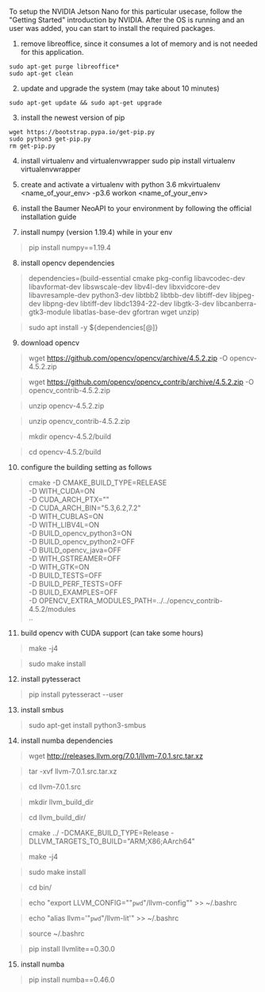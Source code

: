 To setup the NVIDIA Jetson Nano for this particular usecase, follow the "Getting Started" introduction by NVIDIA.
After the OS is running and an user was added, you can start to install the required packages.

1. remove libreoffice, since it consumes a lot of memory and is not needed for this application.
~~~
sudo apt-get purge libreoffice*
sudo apt-get clean
~~~
2. update and upgrade the system (may take about 10 minutes)
~~~
sudo apt-get update && sudo apt-get upgrade
~~~
3. install the newest version of pip
~~~
wget https://bootstrap.pypa.io/get-pip.py
sudo python3 get-pip.py
rm get-pip.py
~~~
4. install virtualenv and virtualenvwrapper
    sudo pip install virtualenv virtualenvwrapper

5. create and activate a virtualenv with python 3.6
    mkvirtualenv <name_of_your_env> -p3.6
    workon <name_of_your_env>

6. install the Baumer NeoAPI to your environment by following the official installation guide

7. install numpy (version 1.19.4) while in your env
> pip install numpy==1.19.4

8. install opencv dependencies
> dependencies=(build-essential
              cmake
              pkg-config
              libavcodec-dev
              libavformat-dev
              libswscale-dev
              libv4l-dev
              libxvidcore-dev
              libavresample-dev
              python3-dev
              libtbb2
              libtbb-dev
              libtiff-dev
              libjpeg-dev
              libpng-dev
              libtiff-dev
              libdc1394-22-dev
              libgtk-3-dev
              libcanberra-gtk3-module
              libatlas-base-dev
              gfortran
              wget
              unzip)

> sudo apt install -y ${dependencies[@]}

9. download opencv 
> wget https://github.com/opencv/opencv/archive/4.5.2.zip -O opencv-4.5.2.zip

> wget https://github.com/opencv/opencv_contrib/archive/4.5.2.zip -O opencv_contrib-4.5.2.zip

> unzip opencv-4.5.2.zip

> unzip opencv_contrib-4.5.2.zip

> mkdir opencv-4.5.2/build

> cd opencv-4.5.2/build

10. configure the building setting as follows
> cmake -D CMAKE_BUILD_TYPE=RELEASE \
      -D WITH_CUDA=ON \
      -D CUDA_ARCH_PTX="" \
      -D CUDA_ARCH_BIN="5.3,6.2,7.2" \
      -D WITH_CUBLAS=ON \
      -D WITH_LIBV4L=ON \
      -D BUILD_opencv_python3=ON \
      -D BUILD_opencv_python2=OFF \
      -D BUILD_opencv_java=OFF \
      -D WITH_GSTREAMER=OFF \
      -D WITH_GTK=ON \
      -D BUILD_TESTS=OFF \
      -D BUILD_PERF_TESTS=OFF \
      -D BUILD_EXAMPLES=OFF \
      -D OPENCV_EXTRA_MODULES_PATH=../../opencv_contrib-4.5.2/modules \
      ..

11. build opencv with CUDA support (can take some hours)
> make -j4

> sudo make install

12. install pytesseract
> pip install pytesseract --user

13. install smbus
> sudo apt-get install python3-smbus

14. install numba dependencies
> wget http://releases.llvm.org/7.0.1/llvm-7.0.1.src.tar.xz

> tar -xvf llvm-7.0.1.src.tar.xz

> cd llvm-7.0.1.src

> mkdir llvm_build_dir

> cd llvm_build_dir/

> cmake ../ -DCMAKE_BUILD_TYPE=Release -DLLVM_TARGETS_TO_BUILD="ARM;X86;AArch64"

> make -j4

> sudo make install

> cd bin/

> echo "export LLVM_CONFIG=\""`pwd`"/llvm-config\"" >> ~/.bashrc

> echo "alias llvm='"`pwd`"/llvm-lit'" >> ~/.bashrc

> source ~/.bashrc

> pip install llvmlite==0.30.0

15. install numba
> pip install numba==0.46.0
